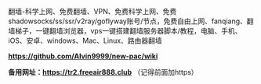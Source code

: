 翻墙-科学上网、免费翻墙、VPN、免费科学上网、免费shadowsocks/ss/ssr/v2ray/goflyway账号/节点，免费自由上网、fanqiang、翻墙梯子，一键翻墙浏览器，vps一键搭建翻墙服务器脚本/教程，电脑、手机、iOS、安卓、windows、Mac、Linux、路由器翻墙

**https://github.com/Alvin9999/new-pac/wiki**

**备用网址：https://tr2.freeair888.club** （记得前面加https）

 
